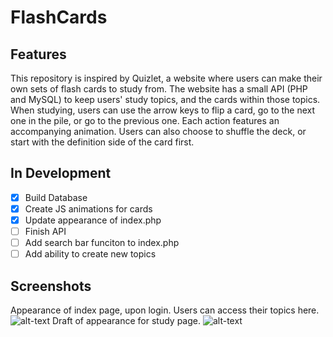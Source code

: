 # FlashCards
## Features ##
This repository is inspired by Quizlet, a website where users can make their own sets of flash cards to study from. The website has a small API (PHP and MySQL) to keep users' study topics, and the cards within those topics. When studying, users can use the arrow keys to flip a card, go to the next one in the pile, or go to the previous one. Each action features an accompanying animation. Users can also choose to shuffle the deck, or start with the definition side of the card first. 
## In Development ##
- [X] Build Database
- [X] Create JS animations for cards
- [X] Update appearance of index.php
- [ ] Finish API
- [ ] Add search bar funciton to index.php
- [ ] Add ability to create new topics

## Screenshots ##
Appearance of index page, upon login. Users can access their topics here.
![alt-text](https://github.com/austinbailey1114/FlashCards/blob/master/screenshots/index.png)
Draft of appearance for study page.
![alt-text](https://github.com/austinbailey1114/FlashCards/blob/master/screenshots/study4.png)
